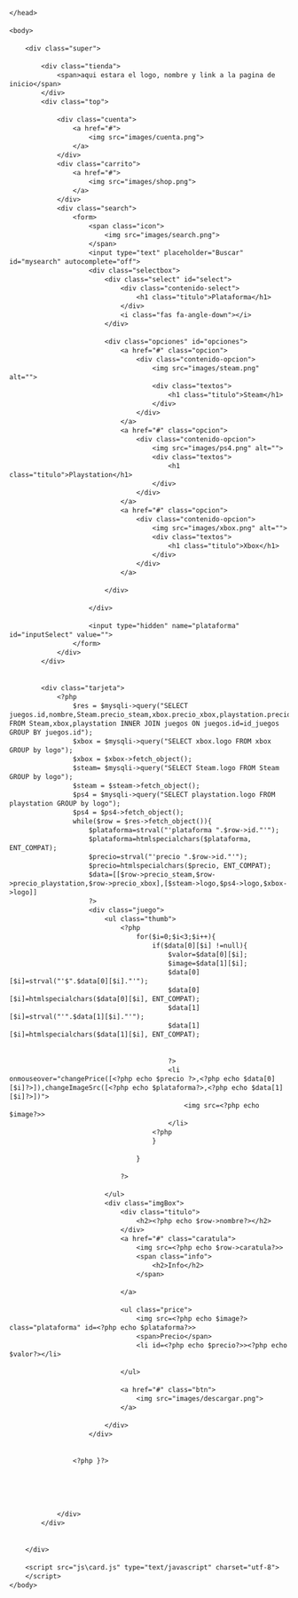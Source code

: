 
<?php include("database\db.php")?>

<!doctype html>
<html lang="en">
    <head>
        <meta charset="UTF-8">
        <meta name="viewport" content="width=device-width, initial-scale=1.0">
        <title>Tienda</title>
        <script src="https://cdn.jsdelivr.net/npm/jquery@3.6.0/dist/jquery.min.js"></script>
        <link href="css\card.css" rel="stylesheet">

        
    </head>

    <body>
        
        <div class="super">

            <div class="tienda">
                <span>aqui estara el logo, nombre y link a la pagina de inicio</span>
            </div>
            <div class="top">

                <div class="cuenta">
                    <a href="#">
                        <img src="images/cuenta.png">
                    </a>
                </div>
                <div class="carrito">
                    <a href="#">
                        <img src="images/shop.png">
                    </a>    
                </div>
                <div class="search">
                    <form>
                        <span class="icon">
                            <img src="images/search.png">
                        </span>
                        <input type="text" placeholder="Buscar" id="mysearch" autocomplete="off">
                        <div class="selectbox">
                            <div class="select" id="select">
                                <div class="contenido-select">
                                    <h1 class="titulo">Plataforma</h1>
                                </div>
                                <i class="fas fa-angle-down"></i>
                            </div>
            
                            <div class="opciones" id="opciones">
                                <a href="#" class="opcion">
                                    <div class="contenido-opcion">
                                        <img src="images/steam.png" alt="">
                                        <div class="textos">
                                            <h1 class="titulo">Steam</h1>
                                        </div>
                                    </div>
                                </a>
                                <a href="#" class="opcion">
                                    <div class="contenido-opcion">
                                        <img src="images/ps4.png" alt="">
                                        <div class="textos">
                                            <h1 class="titulo">Playstation</h1>
                                        </div>
                                    </div>
                                </a>
                                <a href="#" class="opcion">
                                    <div class="contenido-opcion">
                                        <img src="images/xbox.png" alt="">
                                        <div class="textos">
                                            <h1 class="titulo">Xbox</h1>
                                        </div>
                                    </div>
                                </a>
    
                            </div>
                            
                        </div>
            
                        <input type="hidden" name="plataforma" id="inputSelect" value="">
                    </form>
                </div>
            </div>

   
            <div class="tarjeta">
                <?php 
                    $res = $mysqli->query("SELECT juegos.id,nombre,Steam.precio_steam,xbox.precio_xbox,playstation.precio_playstation,caratula FROM Steam,xbox,playstation INNER JOIN juegos ON juegos.id=id_juegos GROUP BY juegos.id");
                    $xbox = $mysqli->query("SELECT xbox.logo FROM xbox GROUP by logo");
                    $xbox = $xbox->fetch_object();
                    $steam= $mysqli->query("SELECT Steam.logo FROM Steam GROUP by logo");
                    $steam = $steam->fetch_object();
                    $ps4 = $mysqli->query("SELECT playstation.logo FROM playstation GROUP by logo");
                    $ps4 = $ps4->fetch_object();
                    while($row = $res->fetch_object()){
                        $plataforma=strval("'plataforma ".$row->id."'");
                        $plataforma=htmlspecialchars($plataforma, ENT_COMPAT);
                        $precio=strval("'precio ".$row->id."'");
                        $precio=htmlspecialchars($precio, ENT_COMPAT);
                        $data=[[$row->precio_steam,$row->precio_playstation,$row->precio_xbox],[$steam->logo,$ps4->logo,$xbox->logo]]
                        ?>
                        <div class="juego">
                            <ul class="thumb">
                                <?php 
                                    for($i=0;$i<3;$i++){
                                        if($data[0][$i] !=null){
                                            $valor=$data[0][$i];
                                            $image=$data[1][$i];
                                            $data[0][$i]=strval("'$".$data[0][$i]."'");
                                            $data[0][$i]=htmlspecialchars($data[0][$i], ENT_COMPAT);
                                            $data[1][$i]=strval("'".$data[1][$i]."'");
                                            $data[1][$i]=htmlspecialchars($data[1][$i], ENT_COMPAT);
                                            

                                            ?>
                                            <li onmouseover="changePrice([<?php echo $precio ?>,<?php echo $data[0][$i]?>]),changeImageSrc([<?php echo $plataforma?>,<?php echo $data[1][$i]?>])">
                                                <img src=<?php echo $image?>>
                                            </li>
                                        <?php
                                        }
                                        
                                    }
                                
                                ?>

                            </ul>
                            <div class="imgBox">
                                <div class="titulo">
                                    <h2><?php echo $row->nombre?></h2>
                                </div>
                                <a href="#" class="caratula">
                                    <img src=<?php echo $row->caratula?>>
                                    <span class="info">
                                        <h2>Info</h2>
                                    </span>
                                    
                                </a>

                                <ul class="price">
                                    <img src=<?php echo $image?> class="plataforma" id=<?php echo $plataforma?>>
                                    <span>Precio</span>
                                    <li id=<?php echo $precio?>><?php echo $valor?></li>

                                </ul>

                                <a href="#" class="btn">
                                    <img src="images/descargar.png">
                                </a>
                                
                            </div>
                        </div>


                    <?php }?>




                
                </div>
            </div>

            
        </div>

        <script src="js\card.js" type="text/javascript" charset="utf-8">
        </script>
    </body>
</html>

